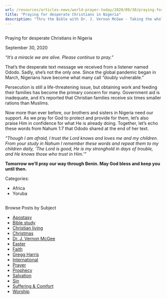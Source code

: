 ```yaml
---
url: /resources/articles-news/world-prayer-today/2020/09/30/praying-for-desperate-christians-in-nigeria
title: "Praying for desperate Christians in Nigeria"
description: "Thru the Bible with Dr. J. Vernon McGee - Taking the whole Word to the whole world"
---
```







## 
 Praying for desperate Christians in Nigeria


September 30, 2020
![]()




*“It’s a miracle we are alive. Please continue to pray.”*

That’s the desperate text message we received from a listener named Ododo. Sadly, she’s not the only one. Since the global pandemic began in March, Nigerians have become what many call “doubly vulnerable.” 

Persecution is still a life-threatening issue, but obtaining work and feeding their families has become the primary concern for many. Government aid is inadequate, and it’s reported that Christian families receive six times smaller rations than Muslims.

Now more than ever before, our brothers and sisters in Nigeria need our support. As we pray for God to protect and provide for them, let’s also praise Him in confidence for what He is already doing. Together, let’s echo these words from Nahum 1:7 that Ododo shared at the end of her text. 

*“Though I am afraid, I trust the Lord knows and loves me and my children. From your study in Nahum I remember these words and repeat them to my children daily, ‘The Lord is good, He is my stronghold in days of trouble, and He knows those who trust in Him.’”*

**Tomorrow we’ll pray our way through Benin. May God bless and keep you until then.**



Categories: 


* Africa
* Yoruba









## 
 Browse Posts by Subject


* [Apostasy](/resources/articles-news/-in-tags/tags/Apostasy)
* [Bible study](/resources/articles-news/-in-tags/tags/Bible-study)
* [Christian living](/resources/articles-news/-in-tags/tags/Christian-living)
* [Christmas](/resources/articles-news/-in-tags/tags/Christmas)
* [Dr. J. Vernon McGee](/resources/articles-news/-in-tags/tags/Dr-J-Vernon-McGee)
* [Easter](/resources/articles-news/-in-tags/tags/easter)
* [Faith](/resources/articles-news/-in-tags/tags/Faith)
* [Gregg Harris](/resources/articles-news/-in-tags/tags/Gregg-Harris)
* [International](/resources/articles-news/-in-tags/tags/International)
* [Prayer](/resources/articles-news/-in-tags/tags/prayer)
* [Prophecy](/resources/articles-news/-in-tags/tags/Prophecy)
* [Salvation](/resources/articles-news/-in-tags/tags/Salvation)
* [Sin](/resources/articles-news/-in-tags/tags/sin)
* [Suffering & Comfort](/resources/articles-news/-in-tags/tags/Suffering-Comfort)
* [Worship](/resources/articles-news/-in-tags/tags/worship)






